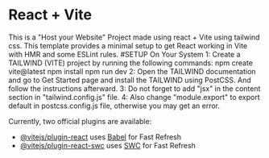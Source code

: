 # React + Vite
This is a "Host your Website" Project made using react + Vite using tailwind css.
This template provides a minimal setup to get React working in Vite with HMR and some ESLint rules.
#SETUP On Your System
1: Create a TAILWIND (VITE) project by running the following commands:
npm create vite@latest
npm install
npm run dev
2: Open the TAILWIND documentation and go to Get Started page and install the TAILWIND using PostCSS. And follow the instructions afterward.
3: Do not forget to add "jsx" in the content section in "tailwind.config.js" file.
4: Also change "module.export" to export default in postcss.config.js file, otherwise you may get an error. 

Currently, two official plugins are available:

- [@vitejs/plugin-react](https://github.com/vitejs/vite-plugin-react/blob/main/packages/plugin-react/README.md) uses [Babel](https://babeljs.io/) for Fast Refresh
- [@vitejs/plugin-react-swc](https://github.com/vitejs/vite-plugin-react-swc) uses [SWC](https://swc.rs/) for Fast Refresh
